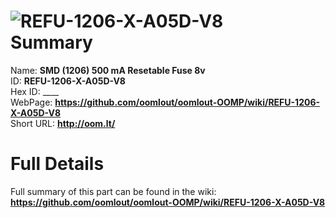 
![REFU-1206-X-A05D-V8](https://github.com/oomlout/oomlout-OOMP/blob/master/parts/REFU-1206-X-A05D-V8/REFU-1206-X-A05D-V8_420.jpg)   
Summary
=================
  
Name: __SMD (1206) 500 mA Resetable Fuse 8v__    
ID: __REFU-1206-X-A05D-V8__   
Hex ID: ____   
WebPage: __https://github.com/oomlout/oomlout-OOMP/wiki/REFU-1206-X-A05D-V8__   
Short URL: __http://oom.lt/__   

Full Details
==========================
Full summary of this part can be found in the wiki:   
__https://github.com/oomlout/oomlout-OOMP/wiki/REFU-1206-X-A05D-V8__    

